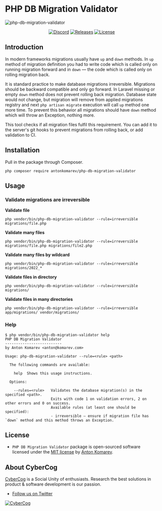 # PHP DB Migration Validator

![php-db-migration-validator](https://user-images.githubusercontent.com/1849174/149624430-88547f33-9a48-4124-b648-d73c82a6e869.gif)

<p align="center">
<a href="https://discord.gg/83Yd8MgYp9"><img src="https://img.shields.io/static/v1?logo=discord&label=&message=Discord&color=36393f&style=flat-square" alt="Discord"></a>
<a href="https://github.com/antonkomarev/php-db-migration-validator/releases"><img src="https://img.shields.io/github/release/antonkomarev/php-db-migration-validator.svg?style=flat-square" alt="Releases"></a>
<a href="https://github.com/antonkomarev/php-db-migration-validator/blob/master/LICENSE"><img src="https://img.shields.io/github/license/antonkomarev/php-db-migration-validator.svg?style=flat-square" alt="License"></a>
</p>

## Introduction

In modern frameworks migrations usually have `up` and `down` methods.
In `up` method of migration definition you had to write code which is called only on running migration forward and in `down` — the code which is called only on rolling migration back.

It is standard practice to make database migrations irreversible.
Migrations should be backward compatible and only go forward.
In Laravel missing or empty `down` method does not prevent rolling back migration.
Database state would not change, but migration will remove from applied migrations registry and next `php artisan migrate` execution will call `up` method one more time.
To prevent this behavior all migrations should have `down` method which will throw an Exception, nothing more.

This tool checks if all migration files fulfil this requirement.
You can add it to the server's git hooks to prevent migrations from rolling back, or add validation to CI.

## Installation

Pull in the package through Composer.

```shell
php composer require antonkomarev/php-db-migration-validator
```

## Usage

### Validate migrations are irreversible

**Validate file**

```shell
php vendor/bin/php-db-migration-validator --rule=irreversible migrations/file.php
```

**Validate many files**

```shell
php vendor/bin/php-db-migration-validator --rule=irreversible migrations/file.php migrations/file2.php
```

**Validate many files by wildcard**

```shell
php vendor/bin/php-db-migration-validator --rule=irreversible migrations/2022_*
```

**Validate files in directory**

```shell
php vendor/bin/php-db-migration-validator --rule=irreversible migrations/
```

**Validate files in many directories**

```shell
php vendor/bin/php-db-migration-validator --rule=irreversible app/migrations/ vendor/migrations/
```

### Help

```
$ php vendor/bin/php-db-migration-validator help
PHP DB Migration Validator
--------------------------
by Anton Komarev <anton@komarev.com>

Usage: php-db-migration-validator --rule=<rule> <path>

  The following commands are available:

    help  Shows this usage instructions.

  Options:

    --rules=<rule>   Validates the database migration(s) in the specified <path>.
                     Exits with code 1 on validation errors, 2 on other errors and 0 on success.
                     Available rules (at least one should be specified):
                     - irreversible — ensure if migration file has `down` method and this method throws an Exception.
```

## License

- `PHP DB Migration Validator` package is open-sourced software licensed under the [MIT license](LICENSE) by [Anton Komarev].

## About CyberCog

[CyberCog] is a Social Unity of enthusiasts. Research the best solutions in product & software development is our passion.

- [Follow us on Twitter](https://twitter.com/cybercog)

<a href="https://cybercog.su"><img src="https://cloud.githubusercontent.com/assets/1849174/18418932/e9edb390-7860-11e6-8a43-aa3fad524664.png" alt="CyberCog"></a>

[Anton Komarev]: https://komarev.com
[CyberCog]: https://cybercog.su

